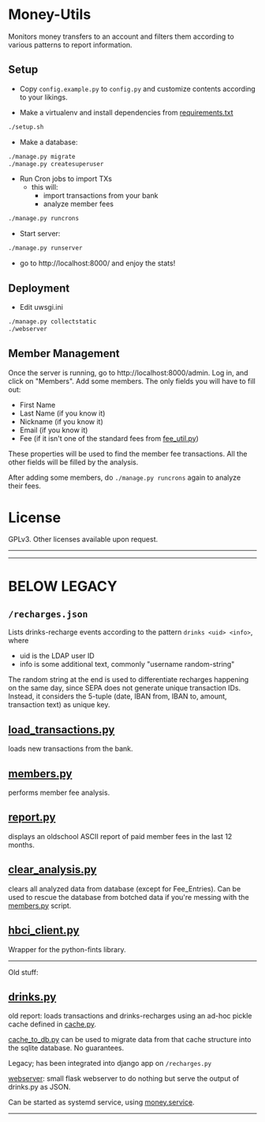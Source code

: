 # Money-Utils

Monitors money transfers to an account and filters them according to various patterns to report information.

## Setup
- Copy `config.example.py` to `config.py` and customize contents according to your likings.

- Make a virtualenv and install dependencies from [requirements.txt](requirements.txt)
```bash
./setup.sh
```

- Make a database:
```bash
./manage.py migrate
./manage.py createsuperuser
```

- Run Cron jobs to import TXs
  - this will:
    - import transactions from your bank
    - analyze member fees
```bash
./manage.py runcrons
```

- Start server:
```bash
./manage.py runserver
```

- go to http://localhost:8000/ and enjoy the stats!

## Deployment

- Edit  uwsgi.ini

```bash
./manage.py collectstatic
./webserver
```

## Member Management
Once the server is running, go to http://localhost:8000/admin.
Log in, and click on "Members".
Add some members. The only fields you will have to fill out:

- First Name
- Last Name (if you know it)
- Nickname (if you know it)
- Email (if you know it)
- Fee (if it isn't one of the standard fees from [fee_util.py](schema/fee_util.py))

These properties will be used to find the member fee transactions.
All the other fields will be filled by the analysis.

After adding some members, do `./manage.py runcrons` again to analyze their fees.

# License
GPLv3. Other licenses available upon request.

---
---

# BELOW LEGACY

## `/recharges.json`
Lists drinks-recharge events according to the pattern `drinks <uid> <info>`, where
- uid is the LDAP user ID
- info is some additional text, commonly "username random-string"

The random string at the end is used to differentiate recharges happening on the same day, since SEPA does not generate unique transaction IDs.
Instead, it considers the 5-tuple (date, IBAN from, IBAN to, amount, transaction text) as unique key.

## [load_transactions.py](load_transactions.py)

loads new transactions from the bank.

## [members.py](members.py)

performs member fee analysis.

## [report.py](report.py)

displays an oldschool ASCII report of paid member fees in the last 12 months.

## [clear_analysis.py](clear_analysis.py)

clears all analyzed data from database (except for Fee_Entries).
Can be used to rescue the database from botched data if you're messing with the [members.py](members.py) script.

## [hbci_client.py](hbci_client.py)

Wrapper for the python-fints library.


---
Old stuff:

## [drinks.py](drinks.py)

old report: loads transactions and drinks-recharges using an ad-hoc pickle cache defined in [cache.py](cache.py).

[cache_to_db.py](cache_to_db.py) can be used to migrate data from that cache structure into the sqlite database. No guarantees.

Legacy; has been integrated into django app on `/recharges.py`

[webserver](webserver): small flask webserver to do nothing but serve the output of drinks.py as JSON.

Can be started as systemd service, using [money.service](money.service).

---
